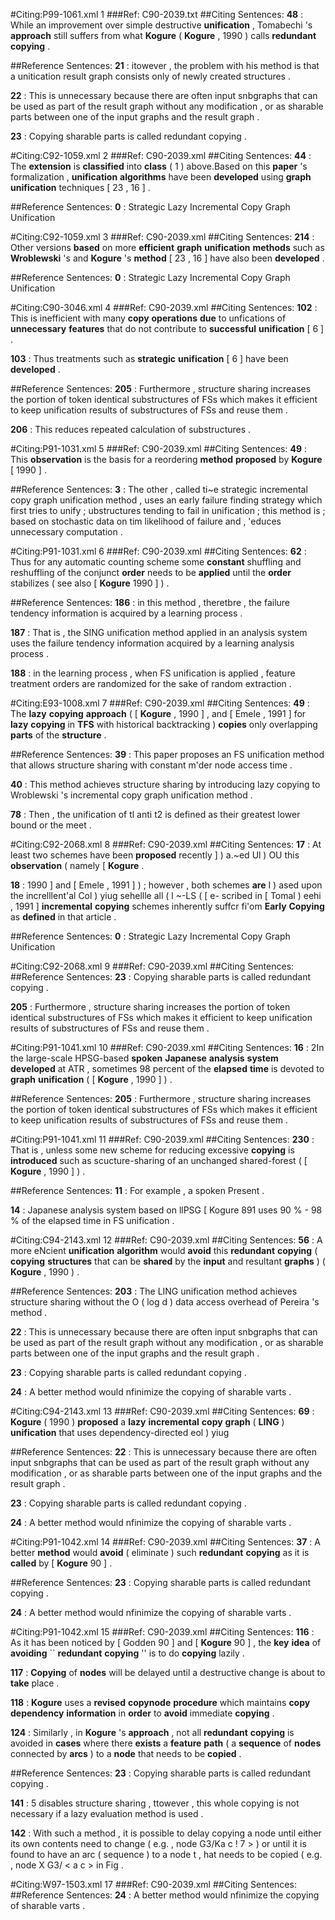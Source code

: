 #Citing:P99-1061.xml 1
###Ref: C90-2039.txt
##Citing Sentences: 
**48** :  While an improvement over simple destructive **unification** , Tomabechi 's **approach** still suffers from what **Kogure** ( **Kogure** , 1990 ) calls **redundant** **copying** . 

##Reference Sentences: 
**21** :  itowever , the problem with his method is that a unitication result graph consists only of newly created structures . 

**22** :  This is unnecessary because there are often input snbgraphs that can be used as part of the result graph without any modification , or as sharable parts between one of the input graphs and the result graph . 

**23** :  Copying sharable parts is called redundant copying . 




#Citing:C92-1059.xml 2
###Ref: C90-2039.xml
##Citing Sentences: 
**44** :  The **extension** is **classified** into **class** ( 1 ) above.Based on this **paper** 's formalization , **unification** **algorithms** have been **developed** using **graph** **unification** techniques [ 23 , 16 ] . 

##Reference Sentences: 
**0** :  Strategic Lazy Incremental Copy Graph Unification 




#Citing:C92-1059.xml 3
###Ref: C90-2039.xml
##Citing Sentences: 
**214** :  Other versions **based** on more **efficient** **graph** **unification** **methods** such as **Wroblewski** 's and **Kogure** 's **method** [ 23 , 16 ] have also been **developed** . 

##Reference Sentences: 
**0** :  Strategic Lazy Incremental Copy Graph Unification 




#Citing:C90-3046.xml 4
###Ref: C90-2039.xml
##Citing Sentences: 
**102** :  This is inefficient with many **copy** **operations** **due** to unfications of **unnecessary** **features** that do not contribute to **successful** **unification** [ 6 ] . 

**103** :  Thus treatments such as **strategic** **unification** [ 6 ] have been **developed** . 

##Reference Sentences: 
**205** :  Furthermore , structure sharing increases the portion of token identical substructures of FSs which makes it efficient to keep unification results of substructures of FSs and reuse them . 

**206** :  This reduces repeated calculation of substructures . 




#Citing:P91-1031.xml 5
###Ref: C90-2039.xml
##Citing Sentences: 
**49** :  This **observation** is the basis for a reordering **method** **proposed** by **Kogure** [ 1990 ] . 

##Reference Sentences: 
**3** :  The other , called ti~e strategic incremental copy graph unification method , uses an early failure finding strategy which first tries to unify ; ubstructures tending to fail in unification ; this method is ; based on stochastic data on tim likelihood of failure and , 'educes unnecessary computation . 




#Citing:P91-1031.xml 6
###Ref: C90-2039.xml
##Citing Sentences: 
**62** :  Thus for any automatic counting scheme some **constant** shuffling and reshuffling of the conjunct **order** needs to be **applied** until the **order** stabilizes ( see also [ **Kogure** 1990 ] ) . 

##Reference Sentences: 
**186** :  in this method , theretbre , the failure tendency information is acquired by a learning process . 

**187** :  That is , the SING unification method applied in an analysis system uses the failure tendency information acquired by a learning analysis process . 

**188** :  in the learning process , when FS unification is applied , feature treatment orders are randomized for the sake of random extraction . 




#Citing:E93-1008.xml 7
###Ref: C90-2039.xml
##Citing Sentences: 
**49** :  The **lazy** **copying** **approach** ( [ **Kogure** , 1990 ] , and [ Emele , 1991 ] for **lazy** **copying** in **TFS** with historical backtracking ) **copies** only overlapping **parts** of the **structure** . 

##Reference Sentences: 
**39** :  This paper proposes an FS unification method that allows structure sharing with constant m'der node access time . 

**40** :  This method achieves structure sharing by introducing lazy copying to Wroblewski 's incremental copy graph unification method . 

**78** :  Then , the unification of tl anti t2 is defined as their greatest lower bound or the meet . 




#Citing:C92-2068.xml 8
###Ref: C90-2039.xml
##Citing Sentences: 
**17** :  At least two schemes have been **proposed** recently ] ) a.~ed Ul ) OU this **observation** ( namely [ **Kogure** . 

**18** :  1990 ] and [ Emele , 1991 ] ) ; however , both schemes **are** I ) ased upon the increlllent'al Col ) yiug sehellle all ( l ~-LS ( [ e- scribed in [ Tomal ) eehi , 1991 ] **incremental** **copying** schemes inherently suffcr fi'om **Early** **Copying** as **defined** in that article . 

##Reference Sentences: 
**0** :  Strategic Lazy Incremental Copy Graph Unification 




#Citing:C92-2068.xml 9
###Ref: C90-2039.xml
##Citing Sentences: 
##Reference Sentences: 
**23** :  Copying sharable parts is called redundant copying . 

**205** :  Furthermore , structure sharing increases the portion of token identical substructures of FSs which makes it efficient to keep unification results of substructures of FSs and reuse them . 




#Citing:P91-1041.xml 10
###Ref: C90-2039.xml
##Citing Sentences: 
**16** :  2In the large-scale HPSG-based **spoken** **Japanese** **analysis** **system** **developed** at ATR , sometimes 98 percent of the **elapsed** **time** is devoted to **graph** **unification** ( [ **Kogure** , 1990 ] ) . 

##Reference Sentences: 
**205** :  Furthermore , structure sharing increases the portion of token identical substructures of FSs which makes it efficient to keep unification results of substructures of FSs and reuse them . 




#Citing:P91-1041.xml 11
###Ref: C90-2039.xml
##Citing Sentences: 
**230** :  That is , unless some new scheme for reducing excessive **copying** is **introduced** such as scucture-sharing of an unchanged shared-forest ( [ **Kogure** , 1990 ] ) . 

##Reference Sentences: 
**11** :  For example , a spoken Present . 

**14** :  Japanese analysis system based on llPSG [ Kogure 891 uses 90 % - 98 % of the elapsed time in FS unification . 




#Citing:C94-2143.xml 12
###Ref: C90-2039.xml
##Citing Sentences: 
**56** :  A more eNcient **unification** **algorithm** would **avoid** this **redundant** **copying** ( **copying** **structures** that can be **shared** by the **input** and resultant **graphs** ) ( **Kogure** , 1990 ) . 

##Reference Sentences: 
**203** :  The LING unification method achieves structure sharing without the O ( log d ) data access overhead of Pereira 's method . 

**22** :  This is unnecessary because there are often input snbgraphs that can be used as part of the result graph without any modification , or as sharable parts between one of the input graphs and the result graph . 

**23** :  Copying sharable parts is called redundant copying . 

**24** :  A better method would nfinimize the copying of sharable varts . 




#Citing:C94-2143.xml 13
###Ref: C90-2039.xml
##Citing Sentences: 
**69** :  **Kogure** ( 1990 ) **proposed** a **lazy** **incremental** **copy** **graph** ( **LING** ) **unification** that uses dependency-directed eol ) yiug 

##Reference Sentences: 
**22** :  This is unnecessary because there are often input snbgraphs that can be used as part of the result graph without any modification , or as sharable parts between one of the input graphs and the result graph . 

**23** :  Copying sharable parts is called redundant copying . 

**24** :  A better method would nfinimize the copying of sharable varts . 




#Citing:P91-1042.xml 14
###Ref: C90-2039.xml
##Citing Sentences: 
**37** :  A better **method** would **avoid** ( eliminate ) such **redundant** **copying** as it is **called** by [ **Kogure** 90 ] . 

##Reference Sentences: 
**23** :  Copying sharable parts is called redundant copying . 

**24** :  A better method would nfinimize the copying of sharable varts . 




#Citing:P91-1042.xml 15
###Ref: C90-2039.xml
##Citing Sentences: 
**116** :  As it has been noticed by [ Godden 90 ] and [ **Kogure** 90 ] , the **key** **idea** of **avoiding** `` **redundant** **copying** '' is to do **copying** lazily . 

**117** :  **Copying** of **nodes** will be delayed until a destructive change is about to **take** place . 

**118** :  **Kogure** uses a **revised** **copynode** **procedure** which maintains **copy** **dependency** **information** in **order** to **avoid** immediate **copying** . 

**124** :  Similarly , in **Kogure** 's **approach** , not all **redundant** **copying** is avoided in **cases** where there **exists** a **feature** **path** ( a **sequence** of **nodes** connected by **arcs** ) to a **node** that needs to be **copied** . 

##Reference Sentences: 
**23** :  Copying sharable parts is called redundant copying . 

**141** :  5 disables structure sharing , ttowever , this whole copying is not necessary if a lazy evaluation method is used . 

**142** :  With such a method , it is possible to delay copying a node until either its own contents need to change ( e.g. , node G3/Ka c ! 7 > ) or until it is found to have an arc ( sequence ) to a node t , hat needs to be copied ( e.g. , node X G3/ < a c > in Fig . 




#Citing:W97-1503.xml 17
###Ref: C90-2039.xml
##Citing Sentences: 
##Reference Sentences: 
**24** :  A better method would nfinimize the copying of sharable varts . 





